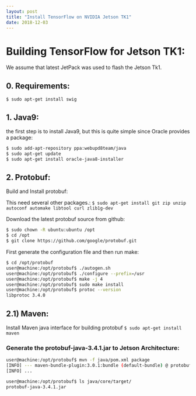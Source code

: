 ```yaml
---
layout: post
title: "Install TensorFlow on NVIDIA Jetson TK1"
date: 2018-12-03
---
```


# Building TensorFlow for Jetson TK1:
We assume that latest JetPack was used to flash the Jetson Tk1.

## 0. Requirements:
```$ sudo apt-get install swig```

## 1. Java9:
the first step is to install Java9, but this is quite simple since Oracle provides a package:
```bash
$ sudo add-apt-repository ppa:webupd8team/java
$ sudo apt-get update
$ sudo apt-get install oracle-java8-installer
```

## 2. Protobuf:
Build and Install protobuf:

This need several other packages.:
```$ sudo apt-get install git zip unzip autoconf automake libtool curl zlib1g-dev```

Download the latest protobuf source from github:
```bash
$ sudo chown -R ubuntu:ubuntu /opt
$ cd /opt
$ git clone https://github.com/google/protobuf.git
```

First generate the configuration file and then run make:
```bash
$ cd /opt/protobuf
user@machine:/opt/protobuf$ ./autogen.sh
user@machine:/opt/protobuf$ ./configure --prefix=/usr
user@machine:/opt/protobuf$ make -j 4
user@machine:/opt/protobuf$ sudo make install
user@machine:/opt/protobuf$ protoc --version
libprotoc 3.4.0
```

## 2.1) Maven:
Install Maven java interface for building protobuf
```$ sudo apt-get install maven```

### Generate the protobuf-java-3.4.1.jar to Jetson Architecture:
```bash
user@machine:/opt/protobuf$ mvn -f java/pom.xml package
[INFO] --- maven-bundle-plugin:3.0.1:bundle (default-bundle) @ protobuf-java-util ---
[INFO] ...

user@machine:/opt/protobuf$ ls java/core/target/
protobuf-java-3.4.1.jar
```

